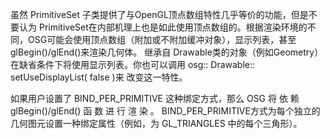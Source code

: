 虽然 PrimitiveSet 子类提供了与OpenGL顶点数组特性几乎等价的功能，但是不要认为 PrimitiveSet在内部机理上也是如此使用顶点数组的。根据渲染环境的不同，OSG可能会使用顶点数组（附加或不附加缓冲对象），显示列表，甚至glBegin()/glEnd()来渲染几何体。 继承自 Drawable类的对象（例如Geometry）在缺省条件下将使用显示列表。你也可以调用 osg:: Drawable:: setUseDisplayList( false )来 改变这一特性。

如果用户设置了 BIND_PER_PRIMITIVE 这种绑定方式，那么 OSG   将 依 赖   glBegin()/glEnd() 函 数 进 行 渲 染 。 BIND_PER_PRIMITIVE方式为每个独立的几何图元设置一种绑定属性（例如，为 GL_TRIANGLES 中的每个三角形）。
